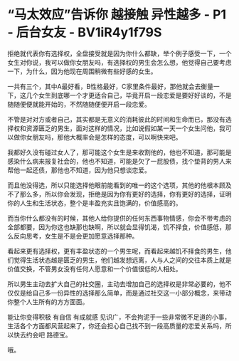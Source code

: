 # “马太效应”告诉你 越接触 异性越多 - P1 - 后台女友 - BV1iR4y1f79S

拒绝就代表你有选择权，全盘接受就是因为你什么都缺，举个例子感受一下，一个女生对你说，我可以做你女朋友吗，有选择权的男生会怎么想，他觉得自己要考虑一下，为什么，因为他现在周围稍微有些好感的女生。

一共有三个，其中A最好看，B性格最好，C家里条件最好，那他就会去衡量一下，这几个女生到底哪一个才更适合自己，毕竟开启一段恋爱是要好好谈的，不是随随便便就能开始的，不然随随便便开启一段恋爱。

不管是对对方或者自己，其实都是无意义的消耗彼此的时间和生命而已，那没有选择权和资源匮乏的男生，面对这样的情况，比如说假如某一天一个女生问他，我可以做你女朋友吗，那他大概率会是怎样的态度，可以啊快来吧。

我都好久没有碰过女人了，那可能这个女生是来收割他的，他也不知道，那可能是感染什么病来报复社会的，他也不知道，可能是欠了一屁股债，找个垫背的男人来帮他一起还债，那他也不知道，因为他只想谈恋爱。

而且他没得选，所以只能选择他眼前能看到的唯一的这个选项，其他的他根本顾及不了那么多，所以你会发现，拒绝是因为你有更好的选择，你有更好的选择，证明你的人生和生活状态，整个是丰盈充实且饱满的，价值感高的。

而当你什么都没有的时候，其他人给你提供的任何东西事物情感，你会不带考虑的全部都要，因为你这也缺那也缺啊，所以就会显得饥渴，饥不择食，价值感低，那么反向思考，女生是不是会更加愿意选择那种。

看起来更有选择权，更有丰盈状态的一个男生呢，而看起来越饥不择食的男生，他们觉得生活状态越是匮乏的男生，他们越发想远离，人与人之间的交往本质上就是价值交换，不管男女没有任何人愿意和一个价值很低的人相处。

所以男生主动去扩大自己的社交圈，主动去增加自己的选择权是非常必要的，他不仅仅是给自己多一份异性的选择那么简单，而是通过社交这一小部分概念，来带动你整个人生所有的方方面面。

能让你变得积极 有自信 有成就感 见识广，不会拘泥于一些非常微不足道的小事，生活各个方面都风营起来了，你还会担心自己找不到一段高质量的恋爱关系吗，所以快去约会吧 路德宝。

哦。